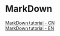 # MarkDown
[MarkDown tutorial - CN](https://github.com/bluewaitor/Notes/blob/master/MarkDown.md)  
[MarkDown tutorial - EN](https://guides.github.com/features/mastering-markdown/)
